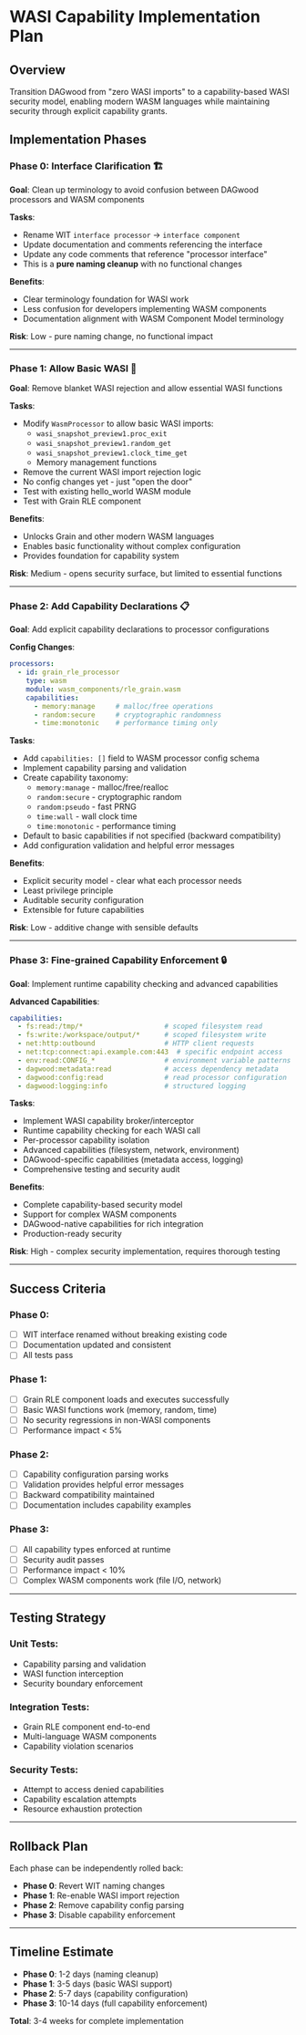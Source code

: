 # WASI Capability Implementation Plan

## Overview
Transition DAGwood from "zero WASI imports" to a capability-based WASI security model, enabling modern WASM languages while maintaining security through explicit capability grants.

## Implementation Phases

### **Phase 0: Interface Clarification** 🏗️
**Goal**: Clean up terminology to avoid confusion between DAGwood processors and WASM components

**Tasks**:
- Rename WIT `interface processor` → `interface component`
- Update documentation and comments referencing the interface
- Update any code comments that reference "processor interface"
- This is a **pure naming cleanup** with no functional changes

**Benefits**:
- Clear terminology foundation for WASI work
- Less confusion for developers implementing WASM components
- Documentation alignment with WASM Component Model terminology

**Risk**: Low - pure naming change, no functional impact

---

### **Phase 1: Allow Basic WASI** 🚪
**Goal**: Remove blanket WASI rejection and allow essential WASI functions

**Tasks**:
- Modify `WasmProcessor` to allow basic WASI imports:
    - `wasi_snapshot_preview1.proc_exit`
    - `wasi_snapshot_preview1.random_get`
    - `wasi_snapshot_preview1.clock_time_get`
    - Memory management functions
- Remove the current WASI import rejection logic
- No config changes yet - just "open the door"
- Test with existing hello_world WASM module
- Test with Grain RLE component

**Benefits**:
- Unlocks Grain and other modern WASM languages
- Enables basic functionality without complex configuration
- Provides foundation for capability system

**Risk**: Medium - opens security surface, but limited to essential functions

---

### **Phase 2: Add Capability Declarations** 📋
**Goal**: Add explicit capability declarations to processor configurations

**Config Changes**:
```yaml
processors:
  - id: grain_rle_processor
    type: wasm
    module: wasm_components/rle_grain.wasm
    capabilities:
      - memory:manage     # malloc/free operations
      - random:secure     # cryptographic randomness
      - time:monotonic    # performance timing only
```

**Tasks**:
- Add `capabilities: []` field to WASM processor config schema
- Implement capability parsing and validation
- Create capability taxonomy:
    - `memory:manage` - malloc/free/realloc
    - `random:secure` - cryptographic random
    - `random:pseudo` - fast PRNG
    - `time:wall` - wall clock time
    - `time:monotonic` - performance timing
- Default to basic capabilities if not specified (backward compatibility)
- Add configuration validation and helpful error messages

**Benefits**:
- Explicit security model - clear what each processor needs
- Least privilege principle
- Auditable security configuration
- Extensible for future capabilities

**Risk**: Low - additive change with sensible defaults

---

### **Phase 3: Fine-grained Capability Enforcement** 🔒
**Goal**: Implement runtime capability checking and advanced capabilities

**Advanced Capabilities**:
```yaml
capabilities:
  - fs:read:/tmp/*                    # scoped filesystem read
  - fs:write:/workspace/output/*      # scoped filesystem write  
  - net:http:outbound                 # HTTP client requests
  - net:tcp:connect:api.example.com:443  # specific endpoint access
  - env:read:CONFIG_*                 # environment variable patterns
  - dagwood:metadata:read             # access dependency metadata
  - dagwood:config:read               # read processor configuration
  - dagwood:logging:info              # structured logging
```

**Tasks**:
- Implement WASI capability broker/interceptor
- Runtime capability checking for each WASI call
- Per-processor capability isolation
- Advanced capabilities (filesystem, network, environment)
- DAGwood-specific capabilities (metadata access, logging)
- Comprehensive testing and security audit

**Benefits**:
- Complete capability-based security model
- Support for complex WASM components
- DAGwood-native capabilities for rich integration
- Production-ready security

**Risk**: High - complex security implementation, requires thorough testing

---

## Success Criteria

### **Phase 0**:
- [ ] WIT interface renamed without breaking existing code
- [ ] Documentation updated and consistent
- [ ] All tests pass

### **Phase 1**:
- [ ] Grain RLE component loads and executes successfully
- [ ] Basic WASI functions work (memory, random, time)
- [ ] No security regressions in non-WASI components
- [ ] Performance impact < 5%

### **Phase 2**:
- [ ] Capability configuration parsing works
- [ ] Validation provides helpful error messages
- [ ] Backward compatibility maintained
- [ ] Documentation includes capability examples

### **Phase 3**:
- [ ] All capability types enforced at runtime
- [ ] Security audit passes
- [ ] Performance impact < 10%
- [ ] Complex WASM components work (file I/O, network)

---

## Testing Strategy

### **Unit Tests**:
- Capability parsing and validation
- WASI function interception
- Security boundary enforcement

### **Integration Tests**:
- Grain RLE component end-to-end
- Multi-language WASM components
- Capability violation scenarios

### **Security Tests**:
- Attempt to access denied capabilities
- Capability escalation attempts
- Resource exhaustion protection

---

## Rollback Plan

Each phase can be independently rolled back:
- **Phase 0**: Revert WIT naming changes
- **Phase 1**: Re-enable WASI import rejection
- **Phase 2**: Remove capability config parsing
- **Phase 3**: Disable capability enforcement

---

## Timeline Estimate

- **Phase 0**: 1-2 days (naming cleanup)
- **Phase 1**: 3-5 days (basic WASI support)
- **Phase 2**: 5-7 days (capability configuration)
- **Phase 3**: 10-14 days (full capability enforcement)

**Total**: 3-4 weeks for complete implementation
